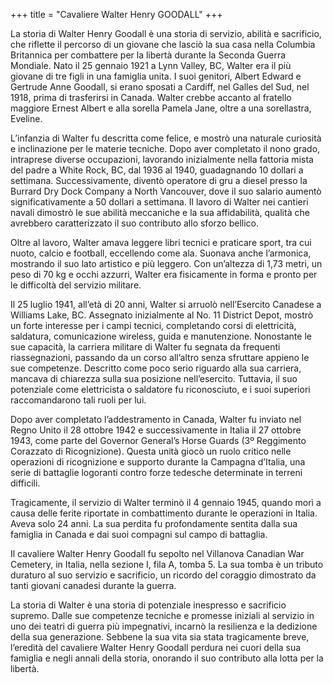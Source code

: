 +++
title = "Cavaliere Walter Henry GOODALL"
+++


La storia di Walter Henry Goodall è una storia di servizio, abilità e sacrificio, che riflette il percorso di un giovane che lasciò la sua casa nella Columbia Britannica per combattere per la libertà durante la Seconda Guerra Mondiale.
Nato il 25 gennaio 1921 a Lynn Valley, BC, Walter era il più giovane di tre figli in una famiglia unita. I suoi genitori, Albert Edward e Gertrude Anne Goodall, si erano sposati a Cardiff, nel Galles del Sud, nel 1918, prima di trasferirsi in Canada. Walter crebbe accanto al fratello maggiore Ernest Albert e alla sorella Pamela Jane, oltre a una sorellastra, Eveline.

L’infanzia di Walter fu descritta come felice, e mostrò una naturale curiosità e inclinazione per le materie tecniche. Dopo aver completato il nono grado, intraprese diverse occupazioni, lavorando inizialmente nella fattoria mista del padre a White Rock, BC, dal 1936 al 1940, guadagnando 10 dollari a settimana. Successivamente, diventò operatore di gru a diesel presso la Burrard Dry Dock Company a North Vancouver, dove il suo salario aumentò significativamente a 50 dollari a settimana. Il lavoro di Walter nei cantieri navali dimostrò le sue abilità meccaniche e la sua affidabilità, qualità che avrebbero caratterizzato il suo contributo allo sforzo bellico.

Oltre al lavoro, Walter amava leggere libri tecnici e praticare sport, tra cui nuoto, calcio e football, eccellendo come ala. Suonava anche l’armonica, mostrando il suo lato artistico e più leggero. Con un’altezza di 1,73 metri, un peso di 70 kg e occhi azzurri, Walter era fisicamente in forma e pronto per le difficoltà del servizio militare.

Il 25 luglio 1941, all’età di 20 anni, Walter si arruolò nell’Esercito Canadese a Williams Lake, BC. Assegnato inizialmente al No. 11 District Depot, mostrò un forte interesse per i campi tecnici, completando corsi di elettricità, saldatura, comunicazione wireless, guida e manutenzione. Nonostante le sue capacità, la carriera militare di Walter fu segnata da frequenti riassegnazioni, passando da un corso all’altro senza sfruttare appieno le sue competenze. Descritto come poco serio riguardo alla sua carriera, mancava di chiarezza sulla sua posizione nell’esercito. Tuttavia, il suo potenziale come elettricista o saldatore fu riconosciuto, e i suoi superiori raccomandarono tali ruoli per lui.

Dopo aver completato l’addestramento in Canada, Walter fu inviato nel Regno Unito il 28 ottobre 1942 e successivamente in Italia il 27 ottobre 1943, come parte del Governor General’s Horse Guards (3º Reggimento Corazzato di Ricognizione). Questa unità giocò un ruolo critico nelle operazioni di ricognizione e supporto durante la Campagna d’Italia, una serie di battaglie logoranti contro forze tedesche determinate in terreni difficili.

Tragicamente, il servizio di Walter terminò il 4 gennaio 1945, quando morì a causa delle ferite riportate in combattimento durante le operazioni in Italia.
Aveva solo 24 anni. La sua perdita fu profondamente sentita dalla sua famiglia in Canada e dai suoi compagni sul campo di battaglia.

Il cavaliere Walter Henry Goodall fu sepolto nel Villanova Canadian War Cemetery, in Italia, nella sezione I, fila A, tomba 5. La sua tomba è un tributo duraturo al suo servizio e sacrificio, un ricordo del coraggio dimostrato da tanti giovani canadesi durante la guerra.

La storia di Walter è una storia di potenziale inespresso e sacrificio supremo. Dalle sue competenze tecniche e promesse iniziali al servizio in uno dei teatri di guerra più impegnativi, incarnò la resilienza e la dedizione della sua generazione.
Sebbene la sua vita sia stata tragicamente breve, l’eredità del cavaliere Walter Henry Goodall perdura nei cuori della sua famiglia e negli annali della storia, onorando il suo contributo alla lotta per la libertà.
